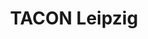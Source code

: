 ---
priority: 0.1
title: TACON Leipzig
excerpt: Automation in Mobile Testing
categories: speaking
layout: conferences
comments: true
background-image: words.jpg
---